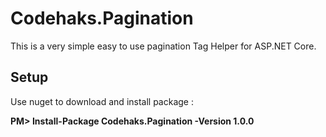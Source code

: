 # Codehaks.Pagination
This is a very simple easy to use pagination Tag Helper for ASP.NET Core.

## Setup
Use nuget to download and install package :

**PM> Install-Package Codehaks.Pagination -Version 1.0.0**
